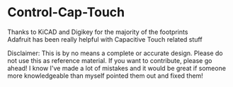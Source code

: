 # Control-Cap-Touch
Thanks to KiCAD and Digikey for the majority of the footprints <br>
Adafruit has been really helpful with Capacitive Touch related stuff

Disclaimer: This is by no means a complete or accurate design. Please do not use this as reference material. If you want to contribute, please go ahead! I know I've made a lot of mistakes and it would be great if someone more knowledgeable than myself pointed them out and fixed them!
